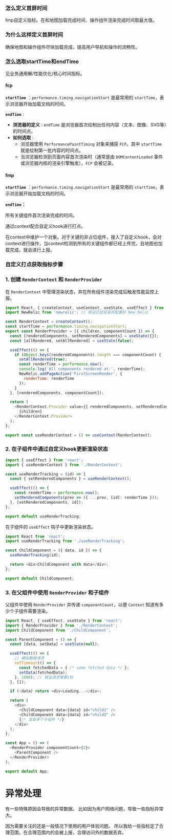 ### 怎么定义首屏时间

fmp自定义指标。在和地图加载完成时间、操作组件渲染完成时间取最大值。

### 为什么这样定义首屏时间

确保地图和操作组件尽快加载完成，提高用户导航和操作的流畅性。

### 怎么选取startTime和endTime

见业务通用解/性能优化/核心时间指标。

#### fcp

**`startTime`** ：`performance.timing.navigationStart` 是最常用的 `startTime`，表示浏览器开始加载文档的时间。

**`endTime`** :

* **浏览器的定义** : `endTime` 是浏览器首次绘制出任何内容（文本、图像、SVG等）的时间点。
* **如何选取** :
  * 浏览器使用 `PerformancePaintTiming` 对象来捕获 `FCP`。其中 `startTime` 就是绘制第一批内容的时间点。
  * 当浏览器检测到页面内容首次渲染时（通常是由 `DOMContentLoaded` 事件或浏览器内核的渲染引擎触发），`FCP` 会被记录。

#### fmp

**`startTime`** ：`performance.timing.navigationStart` 是最常用的 `startTime`，表示浏览器开始加载文档的时间。

**`endTime`：**

所有关键组件首次渲染完成的时间。

通过context配合自定义hook进行打点。

在context中维护一个对象。对于关键的非占位组件，接入了自定义hook，会对context进行操作，当context检测到所有的关键组件都已经上传完，且地图也加载完成，就会进行上报。

### 自定义打点获取指标步骤

### 1. 创建 `RenderContext` 和 `RenderProvider`

在 `RenderContext` 中管理渲染状态，并在所有组件渲染完成后触发性能监控上报。

```js
import React, { createContext, useContext, useState, useEffect } from 'react';
import NewRelic from 'newrelic'; // 假设已经安装并配置好 New Relic

const RenderContext = createContext();
const startTime = performance.timing.navigationStart;
export const RenderProvider = ({ children, componentCount }) => {
  const [renderedComponents, setRenderedComponents] = useState({});
  const [allRendered, setAllRendered] = useState(false);

  useEffect(() => {
    if (Object.keys(renderedComponents).length === componentCount) {
      setAllRendered(true);
      const renderTime = performance.now();
      console.log('All components rendered at:', renderTime);
      NewRelic.addPageAction('FirstScreenRender', {
        renderTime: renderTime
      });
    }
  }, [renderedComponents, componentCount]);

  return (
    <RenderContext.Provider value={{ renderedComponents, setRenderedComponents, allRendered }}>
      {children}
    </RenderContext.Provider>
  );
};

export const useRenderContext = () => useContext(RenderContext);

```

### 2. 在子组件中通过自定义hook更新渲染状态

```js
import { useEffect } from 'react';
import { useRenderContext } from './RenderContext';

const useRenderTracking = (id) => {
  const { setRenderedComponents } = useRenderContext();

  useEffect(() => {
    const renderTime = performance.now();
    setRenderedComponents(prev => ({ ...prev, [id]: renderTime }));
  }, [setRenderedComponents, id]);
};

export default useRenderTracking;

```

在子组件的 `useEffect` 钩子中更新渲染状态。

```js
import React from 'react';
import useRenderTracking from './useRenderTracking';

const ChildComponent = ({ data, id }) => {
  useRenderTracking(id);

  return <div>ChildComponent with data</div>;
};

export default ChildComponent;

```

### 3. 在父组件中使用 `RenderProvider` 和子组件

父组件中使用 `RenderProvider` 并传递 `componentCount`，以便 `Context` 知道有多少个子组件需要渲染。

```js
import React, { useEffect, useState } from 'react';
import { RenderProvider } from './RenderContext';
import ChildComponent from './ChildComponent';

const ParentComponent = () => {
  const [data, setData] = useState(null);

  useEffect(() => {
    // 模拟数据请求
    setTimeout(() => {
      const fetchedData = { /* some fetched data */ };
      setData(fetchedData);
    }, 1000); // 假设请求需要1秒
  }, []);

  if (!data) return <div>Loading...</div>;

  return (
    <div>
      <ChildComponent data={data} id="child1" />
      <ChildComponent data={data} id="child2" />
      {/* 渲染多个子组件 */}
    </div>
  );
};

const App = () => (
  <RenderProvider componentCount={2}>
    <ParentComponent />
  </RenderProvider>
);

export default App;

```

# 异常处理

有一些特殊原因会导致的异常数据。
比如因为用户网络问题，导致一些指标异常大。

因为需要关注的还是一般情况下使用的用户体验问题。
所以我给一些指标定了合理范围，在合理范围内的会被上报，合理访问外的数据丢弃。

